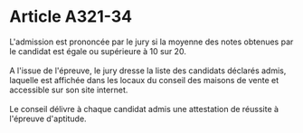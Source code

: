 # Article A321-34

L'admission est prononcée par le jury si la moyenne des notes obtenues par le candidat est égale ou supérieure à 10 sur 20. <br/><br/>A l'issue de l'épreuve, le jury dresse la liste des candidats déclarés admis, laquelle est affichée dans les locaux du        conseil des maisons de vente et accessible sur son site internet. <br/><br/>Le conseil délivre à chaque candidat admis une attestation de réussite à l'épreuve d'aptitude.